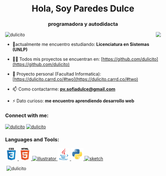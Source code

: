 <h1 align="center">Hola, Soy Paredes Dulce</h1>
<h3 align="center">programadora y autodidacta</h3>

<img align="right" src="https://img1.picmix.com/output/stamp/normal/8/3/1/6/266138_92838.gif"/>

<p align="left"> <img src="https://komarev.com/ghpvc/?username=dulicito&label=Profile%20views&color=0e75b6&style=flat" alt="dulicito" /> </p>

- 🌱actualmente me encuentro estudiando: **Licenciatura en Sistemas (UNLP)**

- 👨‍💻 Todos mis proyectos se encuentran en: [https://github.com/dulicito](https://github.com/dulicito)

- 📝 Proyecto personal (Facultad Informatica): [https://dulicito.carrd.co/#two](https://dulicito.carrd.co/#two)

- 📫 Como contactarme: **pv.sofiadulce@gmail.com**

- ⚡ Dato curioso: **me encuentro aprendiendo desarrollo web**

<h3 align="left">Connect with me:</h3>
<p align="left">
<a href="https://instagram.com/dulicito" target="blank"><img align="center" src="https://raw.githubusercontent.com/rahuldkjain/github-profile-readme-generator/master/src/images/icons/Social/instagram.svg" alt="dulicito" height="30" width="40" /></a>
<a href="https://www.youtube.com/c/@dulicito" target="blank"><img align="center" src="https://raw.githubusercontent.com/rahuldkjain/github-profile-readme-generator/master/src/images/icons/Social/youtube.svg" alt="dulicito" height="30" width="40" /></a>
</p>

<h3 align="left">Languages and Tools:</h3>
<p align="left"> <a href="https://www.w3schools.com/css/" target="_blank" rel="noreferrer"> <img src="https://raw.githubusercontent.com/devicons/devicon/master/icons/css3/css3-original-wordmark.svg" alt="css3" width="40" height="40"/> </a> <a href="https://www.w3.org/html/" target="_blank" rel="noreferrer"> <img src="https://raw.githubusercontent.com/devicons/devicon/master/icons/html5/html5-original-wordmark.svg" alt="html5" width="40" height="40"/> </a> <a href="https://www.adobe.com/in/products/illustrator.html" target="_blank" rel="noreferrer"> <img src="https://www.vectorlogo.zone/logos/adobe_illustrator/adobe_illustrator-icon.svg" alt="illustrator" width="40" height="40"/> </a> <a href="https://www.java.com" target="_blank" rel="noreferrer"> <img src="https://raw.githubusercontent.com/devicons/devicon/master/icons/java/java-original.svg" alt="java" width="40" height="40"/> </a> <a href="https://www.python.org" target="_blank" rel="noreferrer"> <img src="https://raw.githubusercontent.com/devicons/devicon/master/icons/python/python-original.svg" alt="python" width="40" height="40"/> </a> <a href="https://www.sketch.com/" target="_blank" rel="noreferrer"> <img src="https://www.vectorlogo.zone/logos/sketchapp/sketchapp-icon.svg" alt="sketch" width="40" height="40"/> </a> </p>

<p>&nbsp;<img align="center" src="https://github-readme-stats.vercel.app/api?username=dulicito&show_icons=true&locale=en" alt="dulicito" /></p>
